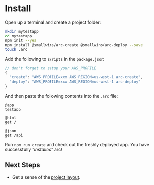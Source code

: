 # Install

Open up a terminal and create a project folder:

```bash
mkdir mytestapp
cd mytestapp
npm init --yes
npm install @smallwins/arc-create @smallwins/arc-deploy --save
touch .arc
```

Add the following to `scripts` in the `package.json`:

```javascript
// don't forget to setup your AWS_PROFILE
{
  "create": "AWS_PROFILE=xxx AWS_REGION=us-west-1 arc-create",
  "deploy": "AWS_PROFILE=xxx AWS_REGION=us-west-1 arc-deploy"
}
```

And then paste the following contents into the `.arc` file:

```arc
@app
testapp

@html
get /

@json
get /api
```

Run `npm run create` and check out the freshly deployed app. You have successfully *"installed"* arc!

## Next Steps

- Get a sense of the [project layout](/quickstart/arc-project-layout).
